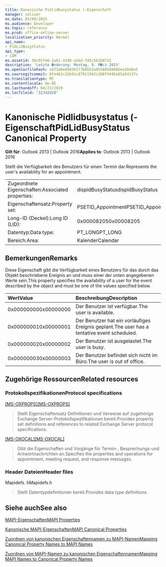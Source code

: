 ```yaml
---
title: Kanonische Pidlidbusystatus (-Eigenschaft
manager: soliver
ms.date: 03/09/2015
ms.audience: Developer
ms.topic: reference
ms.prod: office-online-server
localization_priority: Normal
api_name:
- PidLidBusyStatus
api_type:
- COM
ms.assetid: 50c91fe6-2a61-4348-a16d-fd5c501b0715
description: 'Letzte �nderung: Montag, 9. M�rz 2015'
ms.openlocfilehash: cb73a0e09436177b8b53a05588508886ee28a0a5
ms.sourcegitcommit: 8fe462c32b91c87911942c188f3445e85a54137c
ms.translationtype: MT
ms.contentlocale: de-DE
ms.lasthandoff: 04/23/2019
ms.locfileid: "32342028"
---
```

# <a name="pidlidbusystatus-canonical-property"></a><span data-ttu-id="76450-103">Kanonische Pidlidbusystatus (-Eigenschaft</span><span class="sxs-lookup"><span data-stu-id="76450-103">PidLidBusyStatus Canonical Property</span></span>

  
  
<span data-ttu-id="76450-104">**Gilt für**: Outlook 2013 | Outlook 2016</span><span class="sxs-lookup"><span data-stu-id="76450-104">**Applies to**: Outlook 2013 | Outlook 2016</span></span> 
  
<span data-ttu-id="76450-105">Stellt die Verfügbarkeit des Benutzers für einen Termin dar.</span><span class="sxs-lookup"><span data-stu-id="76450-105">Represents the user's availability for an appointment.</span></span>
  
|||
|:-----|:-----|
|<span data-ttu-id="76450-106">Zugeordnete Eigenschaften:</span><span class="sxs-lookup"><span data-stu-id="76450-106">Associated properties:</span></span>  <br/> |<span data-ttu-id="76450-107">dispidBusyStatus</span><span class="sxs-lookup"><span data-stu-id="76450-107">dispidBusyStatus</span></span>  <br/> |
|<span data-ttu-id="76450-108">Eigenschaftensatz:</span><span class="sxs-lookup"><span data-stu-id="76450-108">Property set:</span></span>  <br/> |<span data-ttu-id="76450-109">PSETID_Appointment</span><span class="sxs-lookup"><span data-stu-id="76450-109">PSETID_Appointment</span></span>  <br/> |
|<span data-ttu-id="76450-110">Long-ID (Deckel):</span><span class="sxs-lookup"><span data-stu-id="76450-110">Long ID (LID):</span></span>  <br/> |<span data-ttu-id="76450-111">0x00008205</span><span class="sxs-lookup"><span data-stu-id="76450-111">0x00008205</span></span>  <br/> |
|<span data-ttu-id="76450-112">Datentyp:</span><span class="sxs-lookup"><span data-stu-id="76450-112">Data type:</span></span>  <br/> |<span data-ttu-id="76450-113">PT_LONG</span><span class="sxs-lookup"><span data-stu-id="76450-113">PT_LONG</span></span>  <br/> |
|<span data-ttu-id="76450-114">Bereich:</span><span class="sxs-lookup"><span data-stu-id="76450-114">Area:</span></span>  <br/> |<span data-ttu-id="76450-115">Kalender</span><span class="sxs-lookup"><span data-stu-id="76450-115">Calendar</span></span>  <br/> |
   
## <a name="remarks"></a><span data-ttu-id="76450-116">Bemerkungen</span><span class="sxs-lookup"><span data-stu-id="76450-116">Remarks</span></span>

<span data-ttu-id="76450-117">Diese Eigenschaft gibt die Verfügbarkeit eines Benutzers für das durch das Objekt beschriebene Ereignis an und muss einer der unten angegebenen Werte sein.</span><span class="sxs-lookup"><span data-stu-id="76450-117">This property specifies the availability of a user for the event described by the object and must be one of the values specified below.</span></span>
  
|<span data-ttu-id="76450-118">**Wert**</span><span class="sxs-lookup"><span data-stu-id="76450-118">**Value**</span></span>|<span data-ttu-id="76450-119">**Beschreibung**</span><span class="sxs-lookup"><span data-stu-id="76450-119">**Description**</span></span>|
|:-----|:-----|
|<span data-ttu-id="76450-120">0x00000000</span><span class="sxs-lookup"><span data-stu-id="76450-120">0x00000000</span></span>  <br/> |<span data-ttu-id="76450-121">Der Benutzer ist verfügbar.</span><span class="sxs-lookup"><span data-stu-id="76450-121">The user is available.</span></span>  <br/> |
|<span data-ttu-id="76450-122">0x00000001</span><span class="sxs-lookup"><span data-stu-id="76450-122">0x00000001</span></span>  <br/> |<span data-ttu-id="76450-123">Der Benutzer hat ein vorläufiges Ereignis geplant.</span><span class="sxs-lookup"><span data-stu-id="76450-123">The user has a tentative event scheduled.</span></span>  <br/> |
|<span data-ttu-id="76450-124">0x00000002</span><span class="sxs-lookup"><span data-stu-id="76450-124">0x00000002</span></span>  <br/> |<span data-ttu-id="76450-125">Der Benutzer ist ausgelastet.</span><span class="sxs-lookup"><span data-stu-id="76450-125">The user is busy.</span></span>  <br/> |
|<span data-ttu-id="76450-126">0x00000003</span><span class="sxs-lookup"><span data-stu-id="76450-126">0x00000003</span></span>  <br/> |<span data-ttu-id="76450-127">Der Benutzer befindet sich nicht im Büro.</span><span class="sxs-lookup"><span data-stu-id="76450-127">The user is out of office.</span></span>  <br/> |
   
## <a name="related-resources"></a><span data-ttu-id="76450-128">Zugehörige Ressourcen</span><span class="sxs-lookup"><span data-stu-id="76450-128">Related resources</span></span>

### <a name="protocol-specifications"></a><span data-ttu-id="76450-129">Protokollspezifikationen</span><span class="sxs-lookup"><span data-stu-id="76450-129">Protocol specifications</span></span>

<span data-ttu-id="76450-130">[[MS-OXPROPS]](https://msdn.microsoft.com/library/f6ab1613-aefe-447d-a49c-18217230b148%28Office.15%29.aspx)</span><span class="sxs-lookup"><span data-stu-id="76450-130">[[MS-OXPROPS]](https://msdn.microsoft.com/library/f6ab1613-aefe-447d-a49c-18217230b148%28Office.15%29.aspx)</span></span>
  
> <span data-ttu-id="76450-131">Stellt Eigenschaftensatz Definitionen und Verweise auf zugehörige Exchange Server-Protokollspezifikationen bereit.</span><span class="sxs-lookup"><span data-stu-id="76450-131">Provides property set definitions and references to related Exchange Server protocol specifications.</span></span>
    
<span data-ttu-id="76450-132">[[MS-OXOCAL]](https://msdn.microsoft.com/library/09861fde-c8e4-4028-9346-e7c214cfdba1%28Office.15%29.aspx)</span><span class="sxs-lookup"><span data-stu-id="76450-132">[[MS-OXOCAL]](https://msdn.microsoft.com/library/09861fde-c8e4-4028-9346-e7c214cfdba1%28Office.15%29.aspx)</span></span>
  
> <span data-ttu-id="76450-133">Gibt die Eigenschaften und Vorgänge für Termin-, Besprechungs-und Antwortnachrichten an.</span><span class="sxs-lookup"><span data-stu-id="76450-133">Specifies the properties and operations for appointment, meeting request, and response messages.</span></span>
    
### <a name="header-files"></a><span data-ttu-id="76450-134">Header Dateien</span><span class="sxs-lookup"><span data-stu-id="76450-134">Header files</span></span>

<span data-ttu-id="76450-135">Mapidefs. h</span><span class="sxs-lookup"><span data-stu-id="76450-135">Mapidefs.h</span></span>
  
> <span data-ttu-id="76450-136">Stellt Datentypdefinitionen bereit.</span><span class="sxs-lookup"><span data-stu-id="76450-136">Provides data type definitions.</span></span>
    
## <a name="see-also"></a><span data-ttu-id="76450-137">Siehe auch</span><span class="sxs-lookup"><span data-stu-id="76450-137">See also</span></span>



[<span data-ttu-id="76450-138">MAPI-Eigenschaften</span><span class="sxs-lookup"><span data-stu-id="76450-138">MAPI Properties</span></span>](mapi-properties.md)
  
[<span data-ttu-id="76450-139">Kanonische MAPI-Eigenschaften</span><span class="sxs-lookup"><span data-stu-id="76450-139">MAPI Canonical Properties</span></span>](mapi-canonical-properties.md)
  
[<span data-ttu-id="76450-140">Zuordnen von kanonischen Eigenschaftennamen zu MAPI-Namen</span><span class="sxs-lookup"><span data-stu-id="76450-140">Mapping Canonical Property Names to MAPI Names</span></span>](mapping-canonical-property-names-to-mapi-names.md)
  
[<span data-ttu-id="76450-141">Zuordnen von MAPI-Namen zu kanonischen Eigenschaftennamen</span><span class="sxs-lookup"><span data-stu-id="76450-141">Mapping MAPI Names to Canonical Property Names</span></span>](mapping-mapi-names-to-canonical-property-names.md)

